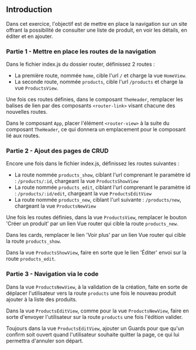 ## Introduction
Dans cet exercice, l'objectif est de mettre en place la navigation sur un site offrant la possibilité de consulter une liste de produit, en voir les détails, en éditer et en ajouter.

### Partie 1 - Mettre en place les routes de la navigation
Dans le fichier index.js du dossier router, définissez 2 routes :

- La première route, nommée `home`, cible l'url `/` et charge la vue `HomeView`.
- La seconde route, nommée `products`, cible l'url `/products` et charge la vue `ProductsView`.

Une fois ces routes définies, dans le composant `TheHeader`, remplacer les balises de lien par des composants `<router-link>` visant chacune des nouvelles routes.

Dans le composant `App`, placer l'élément `<router-view>` à la suite du composant `TheHeader`, ce qui donnera un emplacement pour le composant lié aux routes.

### Partie 2 - Ajout des pages de CRUD

Encore une fois dans le fichier index.js, définissez les routes suivantes :
- La route nommée `products_show`, ciblant l'url comprenant le paramètre id : `/products/:id`, chargeant la vue  `ProductsShowView`
- La route nommée `products_edit`, ciblant l'url comprenant le paramètre id : `/products/:id/edit`, chargeant la vue  `ProductsEditView`
- La route nommée `products_new`, ciblant l'url suivante : `/products/new`, chargeant la vue  `ProductsNewView`

Une fois les routes définies, dans la vue  `ProductsView`, remplacer le bouton 'Créer un produit' par un lien Vue router qui cible la route  `products_new`.

Dans les cards, remplacer le lien 'Voir plus' par un lien Vue router qui cible la route `products_show`.

Dans la vue `ProductsShowView`, faire en sorte que le lien 'Éditer' envoi sur la route `products_edit`.

### Partie 3 - Navigation via le code

Dans la vue `ProductsNewView`, à la validation de la création, faite en sorte de déplacer l'utilisateur vers la route `products` une fois le nouveau produit ajouter à la liste des produits.

Dans la vue `ProductsEditView`, comme pour la vue `ProductsNewView`, faire en sorte d'envoyer l'utilisateur sur la route `products` une fois l'édition valider.

Toujours dans la vue `ProductsEditView`, ajouter un Guards pour que qu'un confirm soit ouvert quand l'utilisateur souhaite quitter la page, ce qui lui permettra d'annuler son départ.
